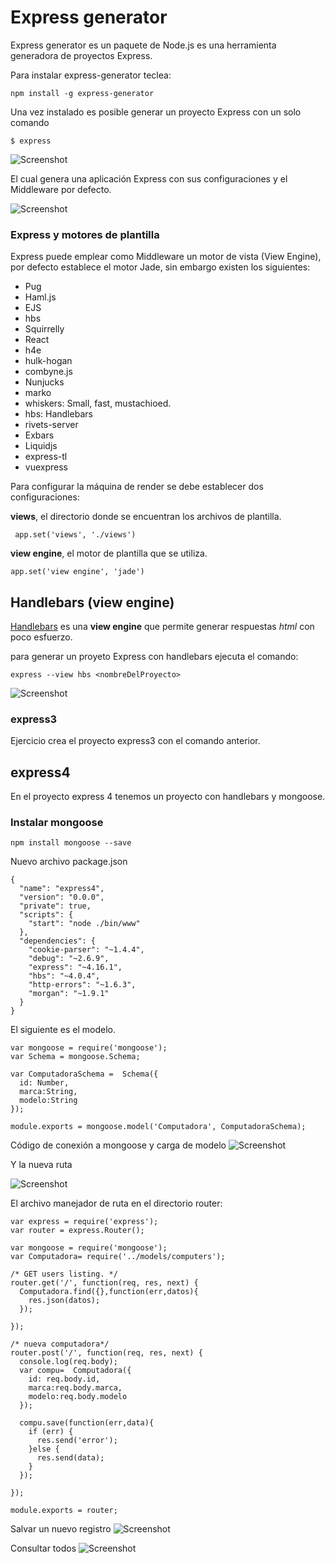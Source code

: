 
# Express generator

Express generator es un paquete de Node.js es una herramienta generadora de proyectos Express.

Para instalar express-generator teclea:
```
npm install -g express-generator
```

Una vez instalado es posible generar un proyecto Express con un solo comando
```
$ express
```

![Screenshot](image1.PNG)

El cual genera una aplicación Express con sus configuraciones y  el Middleware por defecto.

![Screenshot](image2.PNG)

### Express y motores de plantilla
Express  puede emplear como Middleware un motor de vista (View Engine), por defecto establece el motor Jade, sin embargo existen los siguientes:
- Pug
- Haml.js
- EJS
- hbs
- Squirrelly
- React
- h4e
- hulk-hogan
- combyne.js
- Nunjucks
- marko
- whiskers: Small, fast, mustachioed.
- hbs: Handlebars
- rivets-server
- Exbars
- Liquidjs
- express-tl
- vuexpress

Para configurar la máquina de render se debe establecer dos configuraciones:

**views**, el directorio donde se encuentran los archivos de plantilla.
```
 app.set('views', './views')
 ```
**view engine**, el motor de plantilla que se utiliza.
```
app.set('view engine', 'jade')
```

## Handlebars (view engine)
[Handlebars](https://handlebarsjs.com/)
 es una **view engine** que permite generar respuestas *html* con poco esfuerzo.

para generar un proyeto Express con handlebars ejecuta el comando:

```
express --view hbs <nombreDelProyecto>
```

![Screenshot](image3.PNG)

### express3

Ejercicio crea el proyecto express3 con el comando anterior.

## express4
En el proyecto express 4 tenemos un proyecto con handlebars y mongoose.


### Instalar mongoose

```
npm install mongoose --save
```
Nuevo archivo package.json

```
{
  "name": "express4",
  "version": "0.0.0",
  "private": true,
  "scripts": {
    "start": "node ./bin/www"
  },
  "dependencies": {
    "cookie-parser": "~1.4.4",
    "debug": "~2.6.9",
    "express": "~4.16.1",
    "hbs": "~4.0.4",
    "http-errors": "~1.6.3",
    "morgan": "~1.9.1"
  }
}
```
El siguiente es el modelo.
```
var mongoose = require('mongoose');
var Schema = mongoose.Schema;

var ComputadoraSchema =  Schema({
  id: Number,
  marca:String,
  modelo:String
});

module.exports = mongoose.model('Computadora', ComputadoraSchema);

```
Código de conexión a mongoose y carga de modelo
![Screenshot](image4_1.PNG)

Y la nueva ruta

![Screenshot](image4_2.PNG)

El archivo manejador de ruta en el directorio router:

```
var express = require('express');
var router = express.Router();

var mongoose = require('mongoose');
var Computadora= require('../models/computers');

/* GET users listing. */
router.get('/', function(req, res, next) {
  Computadora.find({},function(err,datos){
    res.json(datos);
  });

});

/* nueva computadora*/
router.post('/', function(req, res, next) {
  console.log(req.body);
  var compu=  Computadora({
    id: req.body.id,
    marca:req.body.marca,
    modelo:req.body.modelo
  });

  compu.save(function(err,data){
    if (err) {
      res.send('error');
    }else {
      res.send(data);
    }
  });

});

module.exports = router;
```

Salvar un nuevo registro
![Screenshot](post.PNG)

Consultar todos
![Screenshot](get.PNG)
